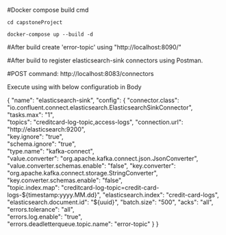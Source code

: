 

#Docker compose build cmd

```cd capstoneProject```

 
```docker-compose up --build -d```


#After build create 'error-topic' using "http://localhost:8090/"

#After build to register elasticsearch-sink connectors using Postman.

#POST command: http://localhost:8083/connectors

Execute using with below configuratiob in Body 

{
    "name": "elasticsearch-sink",
    "config": {
      "connector.class": "io.confluent.connect.elasticsearch.ElasticsearchSinkConnector",
      "tasks.max": "1",  
      "topics": "creditcard-log-topic,access-logs", 
      "connection.url": "http://elasticsearch:9200",  
      "key.ignore": "true",  
      "schema.ignore": "true",  
      "type.name": "kafka-connect",  
      "value.converter": "org.apache.kafka.connect.json.JsonConverter",  
      "value.converter.schemas.enable": "false", 
      "key.converter": "org.apache.kafka.connect.storage.StringConverter", 
      "key.converter.schemas.enable": "false",  
      "topic.index.map": "creditcard-log-topic=credit-card-logs-${timestamp:yyyy.MM.dd}", 
      "elasticsearch.index": "credit-card-logs",  
      "elasticsearch.document.id": "${uuid}", 
      "batch.size": "500", 
      "acks": "all", 
      "errors.tolerance": "all",  
      "errors.log.enable": "true",  
      "errors.deadletterqueue.topic.name": "error-topic"
    }
  }










